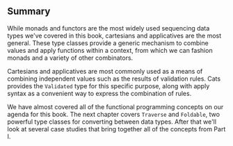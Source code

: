## Summary

While monads and functors are the most widely used
sequencing data types we've covered in this book,
cartesians and applicatives are the most general.
These type classes provide a generic mechanism
to combine values and apply functions within a context,
from which we can fashion monads and a variety of other combinators.

Cartesians and applicatives are
most commonly used as a means of
combining independent values such as
the results of validation rules.
Cats provides the `Validated` type
for this specific purpose,
along with apply syntax as
a convenient way to express
the combination of rules.

We have almost covered
all of the functional programming concepts
on our agenda for this book.
The next chapter covers `Traverse` and `Foldable`,
two powerful type classes for converting between data types.
After that we'll look at several case studies
that bring together all of the concepts from Part I.
